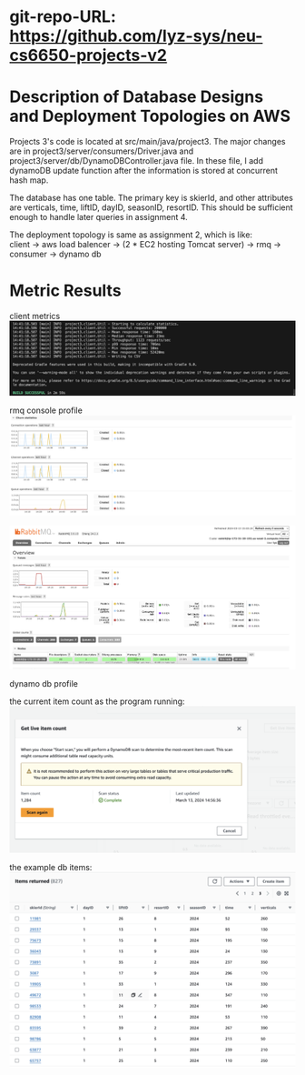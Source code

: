 # git-repo-URL: https://github.com/lyz-sys/neu-cs6650-projects-v2

# Description of Database Designs and Deployment Topologies on AWS
Projects 3's code is located at src/main/java/project3. The major changes are in project3/server/consumers/Driver.java and project3/server/db/DynamoDBController.java file. In these file, I add dynamoDB update function after the information is stored at concurrent hash map. 

The database has one table. The primary key is skierId, and other attributes are verticals, time, liftID, dayID, seasonID, resortID. This should be sufficient enough to handle later queries in assignment 4. 

The deployment topology is same as assignment 2, which is like:      
client -> aws load balencer -> (2 * EC2 hosting Tomcat server) -> rmq -> consumer -> dynamo db

# Metric Results
client metrics
![](clientInfo.png)

rmq console profile
![](rmqInfo1.png)

![](rmqInfo2.png)

dynamo db profile

the current item count as the program running: 
![](dbInfo.png)

the example db items:
![](dbItems.png)
